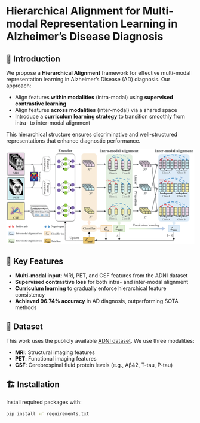# Hierarchical Alignment for Multi-modal Representation Learning in Alzheimer’s Disease Diagnosis

## 🧠 Introduction

We propose a **Hierarchical Alignment** framework for effective multi-modal representation learning in Alzheimer’s Disease (AD) diagnosis. Our approach:

- Align features **within modalities** (intra-modal) using **supervised contrastive learning**
- Align features **across modalities** (inter-modal) via a shared space
- Introduce a **curriculum learning strategy** to transition smoothly from intra- to inter-modal alignment

This hierarchical structure ensures discriminative and well-structured representations that enhance diagnostic performance.

![](https://github.com/qizhiJing/HSCL/blob/master/images/fig1-eps-converted-to-1.png)

## 🧪 Key Features

- **Multi-modal input**: MRI, PET, and CSF features from the ADNI dataset
- **Supervised contrastive loss** for both intra- and inter-modal alignment
- **Curriculum learning** to gradually enforce hierarchical feature consistency
- **Achieved 96.74% accuracy** in AD diagnosis, outperforming SOTA methods

## 📁 Dataset

This work uses the publicly available [ADNI dataset](http://adni.loni.usc.edu/). We use three modalities:

- **MRI**: Structural imaging features
- **PET**: Functional imaging features
- **CSF**: Cerebrospinal fluid protein levels (e.g., Aβ42, T-tau, P-tau)

## 🏗️ Installation

Install required packages with:

```bash
pip install -r requirements.txt
